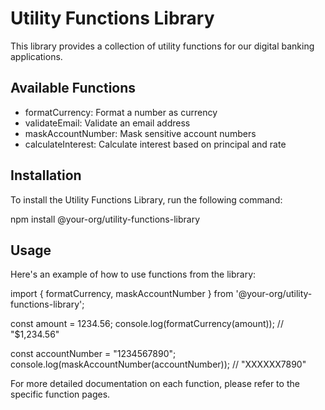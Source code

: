 # Utility Functions Library

This library provides a collection of utility functions for our digital banking applications.

## Available Functions

- formatCurrency: Format a number as currency
- validateEmail: Validate an email address
- maskAccountNumber: Mask sensitive account numbers
- calculateInterest: Calculate interest based on principal and rate

## Installation

To install the Utility Functions Library, run the following command:

npm install @your-org/utility-functions-library

## Usage

Here's an example of how to use functions from the library:

import { formatCurrency, maskAccountNumber } from '@your-org/utility-functions-library';

const amount = 1234.56;
console.log(formatCurrency(amount)); // "$1,234.56"

const accountNumber = "1234567890";
console.log(maskAccountNumber(accountNumber)); // "XXXXXX7890"

For more detailed documentation on each function, please refer to the specific function pages.
